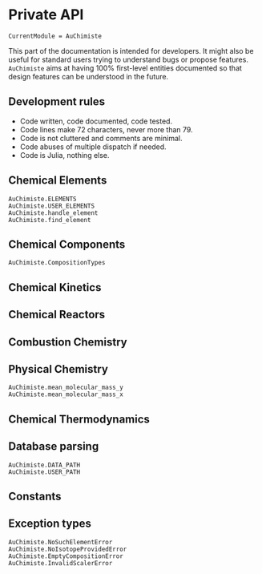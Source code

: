 # Private API

```@meta
CurrentModule = AuChimiste
```

This part of the documentation is intended for developers. It might also be useful for standard users trying to understand bugs or propose features. `AuChimiste` aims at having 100% first-level entities documented so that design features can be understood in the future.

## Development rules

- Code written, code documented, code tested.
- Code lines make 72 characters, never more than 79.
- Code is not cluttered and comments are minimal.
- Code abuses of multiple dispatch if needed.
- Code is Julia, nothing else.

## Chemical Elements

```@docs
AuChimiste.ELEMENTS
AuChimiste.USER_ELEMENTS
AuChimiste.handle_element
AuChimiste.find_element
```

## Chemical Components

```@docs
AuChimiste.CompositionTypes
```

## Chemical Kinetics


## Chemical Reactors


## Combustion Chemistry


## Physical Chemistry

```@docs
AuChimiste.mean_molecular_mass_y
AuChimiste.mean_molecular_mass_x
```

## Chemical Thermodynamics


## Database parsing

```@docs
AuChimiste.DATA_PATH
AuChimiste.USER_PATH
```

## Constants


## Exception types

```@docs
AuChimiste.NoSuchElementError
AuChimiste.NoIsotopeProvidedError
AuChimiste.EmptyCompositionError
AuChimiste.InvalidScalerError
```